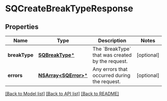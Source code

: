 # SQCreateBreakTypeResponse

## Properties
Name | Type | Description | Notes
------------ | ------------- | ------------- | -------------
**breakType** | [**SQBreakType***](SQBreakType.md) | The &#x60;BreakType&#x60; that was created by the request. | [optional] 
**errors** | [**NSArray&lt;SQError&gt;***](SQError.md) | Any errors that occurred during the request. | [optional] 

[[Back to Model list]](../README.md#documentation-for-models) [[Back to API list]](../README.md#documentation-for-api-endpoints) [[Back to README]](../README.md)


